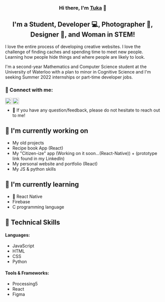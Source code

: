 <p align="center">
<!--   <a href="https://www.yushi.dev/" target="_blank" rel="noreferrer"><img src="https://user-images.githubusercontent.com/75753187/123350185-74ce0900-d528-11eb-848d-d92955dbb944.png" alt="my banner"></a> -->
</p>

<h3 align="center">
<!--  NOTE: add your website in <a href="..." ... -->
Hi there, I'm <a href="https://github.com/alartuka" target="_blank" rel="noreferrer">Tuka</a> 👋
</h3>

<h2 align="center">
I'm a Student, Developer 💻, Photographer 📸, Designer 🎨, and Woman in STEM!
</h2> 

I love the entire process of developing creative websites. I love the challenge of finding caches and spending time to meet new people. Learning how people hide things and where people are likely to look.

I'm a second-year Mathematics and Computer Science student at the University of Waterloo with a plan to minor in Cognitive Science and I'm seeking Summer 2022 internships or part-time developer jobs. 


### 🤝 Connect with me:

<a href="https://www.linkedin.com/in/tuka-alarbi-91555a1b6
         /"><img align="left" src="https://raw.githubusercontent.com/yushi1007/yushi1007/main/images/linkedin.svg" alt="Tuka Alarbi | LinkedIn" width="21px"/></a>
<a href="https://instagram.com/alar_tuka2
         "><img align="left" src="https://raw.githubusercontent.com/yushi1007/yushi1007/main/images/instagram.svg" alt="Tuka Alarbi | Instagram" width="21px"/></a>
<!-- <a href="https://yushi95.medium.com/"><img align="left" src="https://raw.githubusercontent.com/yushi1007/yushi1007/main/images/medium.svg" alt="Yu Shi | Medium" width="21px"/></a> -->
</br>

- 💬 If you have any question/feedback, please do not hesitate to reach out to me!

## 🔭 I'm currently working on

- My old projects
- Recipe book App (React)
- My "Citizen-ize" app (Working on it soon...(React-Native)) + (prototype link found in my LinkedIn)
- My personal website and portfolio (React)
- My JS & python skills

## 🌱 I'm currently learning

- 📱 React Native
- Firebase
- C programming language

## 💼 Technical Skills
 #### Languages:
 - JavaScript
 - HTML
 - CSS
 - Python
 #### Tools & Frameworks:
 - Processing5
 - React
 - Figma

<!-- ![](https://img.shields.io/badge/Code-React-informational?style=flat&logo=react&color=61DAFB) -->
<!-- ![](https://img.shields.io/badge/Code-Redux-informational?style=flat&logo=Redux&color=764ABC) -->
<!-- ![](https://img.shields.io/badge/Code-JavaScript-informational?style=flat&logo=JavaScript&color=F7DF1E) -->
<!-- ![](https://img.shields.io/badge/Code-Ruby-informational?style=flat&logo=Ruby&color=CC342D) -->
<!-- ![](https://img.shields.io/badge/Code-Ruby_on_Rails-informational?style=flat&logo=Ruby-On-Rails&color=CC0000) -->
<!-- ![](https://img.shields.io/badge/Code-HTML5-informational?style=flat&logo=HTML5&color=E34F26) -->
<!-- ![](https://img.shields.io/badge/Code-PostgreSQL-informational?style=flat&logo=PostgreSQL&color=336791) -->
<!-- ![](https://img.shields.io/badge/Code-SQLite-informational?style=flat&logo=SQLite&color=003B57) -->
<!-- </br> -->
<!-- ![](https://img.shields.io/badge/Style-Bootstrap-informational?style=flat&logo=Bootstrap&color=7952B3) -->
<!-- ![](https://img.shields.io/badge/Style-CSS3-informational?style=flat&logo=CSS3&color=1572B6) -->
<!-- </br> -->
<!-- ![](https://img.shields.io/badge/Style-styled--components-informational?style=flat&logo=styled-components&color=DB7093) -->
<!-- </br> -->
<!-- ![](https://img.shields.io/badge/Tools-Figma-informational?style=flat&logo=Figma&color=F24E1E) -->
<!-- ![](https://img.shields.io/badge/Tools-NPM-informational?style=flat&logo=NPM&color=CB3837) -->
<!-- ![](https://img.shields.io/badge/Tools-Heroku-informational?style=flat&logo=Heroku&color=430098) -->
<!-- ![](https://img.shields.io/badge/Tools-Netlify-informational?style=flat&logo=netlify&color=00C7B7) -->
<!-- ![](https://img.shields.io/badge/Tools-Git-informational?style=flat&logo=Git&color=F05032) -->
<!-- ![](https://img.shields.io/badge/Tools-GitHub-informational?style=flat&logo=GitHub&color=181717) -->

<!-- ## 📝 Latest Blog Posts

- [Deploy Rails API Backend to Heroku and React Frontend to Netlify](https://yushi95.medium.com/deploy-rails-api-backend-to-heroku-and-react-frontend-to-netlify-b515239d5022)
- [Animation Login Popup Form by Using React State Hook and CSS](https://medium.com/geekculture/animation-login-popup-form-by-using-react-state-hook-and-css-7ecf803f1fa9)
- [Checklist ✅ for Rails Application](https://yushi95.medium.com/checklist-for-rails-application-30868cb4f48b)
- [Self and Operator in Ruby](https://blog.usejournal.com/self-in-ruby-5e8a91fa4602)
 -->
 
<!-- ## 📈 GitHub Stats 

[![Anurag's github stats](https://github-readme-stats.vercel.app/api?username=yushi1007)](https://github.com/yushi1007)

[![Top Langs](https://github-readme-stats.vercel.app/api/top-langs/?username=yushi1007&layout=compact)](https://github.com/yushi1007)

[![Visitors](https://visitor-badge.glitch.me/badge?page_id=yushi1007.yushi1007)](https://www.yushi.dev/)
 -->
<!--
**alartuka/alartuka** is a ✨ _special_ ✨ repository because its `README.md` (this file) appears on your GitHub profile.

Here are some ideas to get you started:

- 🔭 I’m currently working on ...
- 🌱 I’m currently learning ...
- 👯 I’m looking to collaborate on ...
- 🤔 I’m looking for help with ...
- 💬 Ask me about ...
- 📫 How to reach me: ...
- 😄 Pronouns: ...
- ⚡ Fun fact: ...
-->
